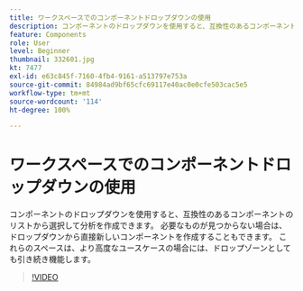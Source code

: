 ```yaml
---
title: ワークスペースでのコンポーネントドロップダウンの使用
description: コンポーネントのドロップダウンを使用すると、互換性のあるコンポーネントのリストから選択して分析を作成できます。 必要なものが見つからない場合は、ドロップダウンから直接新しいコンポーネントを作成することもできます。 これらのスペースは、より高度なユースケースの場合には、ドロップゾーンとしても引き続き機能します。
feature: Components
role: User
level: Beginner
thumbnail: 332601.jpg
kt: 7477
exl-id: e63c845f-7160-4fb4-9161-a513797e753a
source-git-commit: 84984ad9bf65cfc69117e40ac0e0cfe503cac5e5
workflow-type: tm+mt
source-wordcount: '114'
ht-degree: 100%

---
```


# ワークスペースでのコンポーネントドロップダウンの使用

コンポーネントのドロップダウンを使用すると、互換性のあるコンポーネントのリストから選択して分析を作成できます。 必要なものが見つからない場合は、ドロップダウンから直接新しいコンポーネントを作成することもできます。 これらのスペースは、より高度なユースケースの場合には、ドロップゾーンとしても引き続き機能します。

>[!VIDEO](https://video.tv.adobe.com/v/332601/?quality=12&learn=on)
